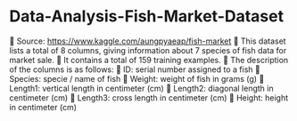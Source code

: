 # Data-Analysis-Fish-Market-Dataset
 Source: https://www.kaggle.com/aungpyaeap/fish-market
 This dataset lists a total of 8 columns, giving information about 7 species of fish data for market sale. 
 It contains a total of 159 training examples. 
 The description of the columns is as follows:
 ID: serial number assigned to a fish
 Species: specie / name of fish
 Weight: weight of fish in grams (g)
 Length1: vertical length in centimeter (cm)
 Length2: diagonal length in centimeter (cm)
 Length3: cross length in centimeter (cm)
 Height: height in centimeter (cm)
